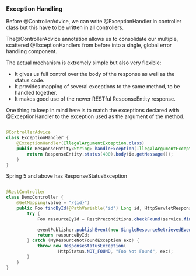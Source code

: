 ### Exception Handling

Before @ControllerAdvice, we can write @ExceptionHandler in controller class but this have to be written in all
controllers.

The@ControllerAdvice annotation allows us to consolidate our multiple, scattered @ExceptionHandlers from before into a
single, global error handling component.

The actual mechanism is extremely simple but also very flexible:

- It gives us full control over the body of the response as well as the status code.
- It provides mapping of several exceptions to the same method, to be handled together.
- It makes good use of the newer RESTful ResponseEntity response.

One thing to keep in mind here is to match the exceptions declared with @ExceptionHandler to the exception used as the
argument of the method.

```java

@ControllerAdvice
class ExceptionHandler {
    @ExceptionHandler(IllegalArgumentException.class)
    public ResponseEntity<String> handleException(IllegalArgumentException ie) {
        return ResponseEntity.status(400).body(ie.getMessage());
    }
}
```

Spring 5 and above has ResponseStatusException

```java

@RestController
class DemoController {
    @GetMapping(value = "/{id}")
    public Foo findById(@PathVariable("id") Long id, HttpServletResponse response) {
        try {
            Foo resourceById = RestPreconditions.checkFound(service.findOne(id));

            eventPublisher.publishEvent(new SingleResourceRetrievedEvent(this, response));
            return resourceById;
        } catch (MyResourceNotFoundException exc) {
            throw new ResponseStatusException(
                    HttpStatus.NOT_FOUND, "Foo Not Found", exc);
        }
    }
}
```